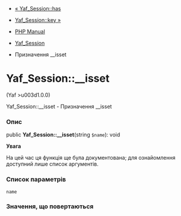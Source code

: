 - [« Yaf_Session::has](yaf-session.has.md)
- [Yaf_Session::key »](yaf-session.key.md)

- [PHP Manual](index.md)
- [Yaf_Session](class.yaf-session.md)
- Призначення \_\_isset

# Yaf_Session::\_\_isset

(Yaf \>u003d1.0.0)

Yaf_Session::\_\_isset - Призначення \_\_isset

### Опис

public **Yaf_Session::\_\_isset**(string `$name`): void

**Увага**

На цей час ця функція ще була документована; для
ознайомлення доступний лише список аргументів.

### Список параметрів

`name`

### Значення, що повертаються
